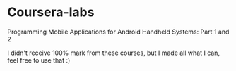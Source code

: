 # Coursera-labs

Programming Mobile Applications for Android Handheld Systems: Part 1 and 2

I didn't receive 100% mark from these courses, but I made all what I can, feel free to use that :)

